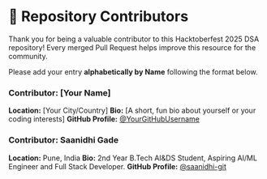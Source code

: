 # 💖 Repository Contributors

Thank you for being a valuable contributor to this Hacktoberfest 2025 DSA repository! Every merged Pull Request helps improve this resource for the community.

Please add your entry **alphabetically by Name** following the format below.



### Contributor: [Your Name]
**Location:** [Your City/Country]
**Bio:** [A short, fun bio about yourself or your coding interests]
**GitHub Profile:** [@YourGitHubUsername](YOUR-GITHUB-PROFILE-LINK)


### Contributor: Saanidhi Gade
**Location:** Pune, India
**Bio:** 2nd Year B.Tech AI&DS Student, Aspiring AI/ML Engineer and Full Stack Developer.
**GitHub Profile:** [@saanidhi-git](https://github.com/saanidhi-git)
